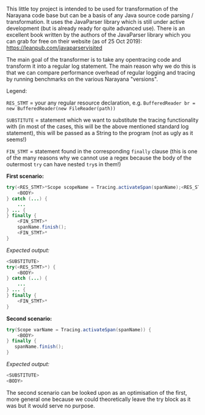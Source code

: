 This little toy project is intended to be used for transformation of the Narayana code base but can be a basis of
any Java source code parsing / transformation. It uses the JavaParser library which is still under active development
(but is already ready for quite advanced use). There is an excellent book written by the authors of the JavaParser library
which you can grab for free on their website (as of 25 Oct 2019): https://leanpub.com/javaparservisited

The main goal of the transformer is to take any opentracing code and transform it into a regular log statement. The main
reason why we do this is that we can compare performance overhead of regular logging and tracing by running benchmarks
on the various Narayana "versions".

Legend:

`RES_STMT` = your any regular resource declaration, e.g. `BufferedReader br = new BufferedReader(new FileReader(path))`

`SUBSTITUTE` = statement which we want to substitute the tracing functionality with (in most of the cases, this will
             be the above mentioned standard log statement), this will be passed as a String to the program
             (not as ugly as it seems!)

`FIN_STMT` = statement found in the corresponding `finally` clause (this is one of the many reasons why we cannot use
           a regex because the body of the outermost `try` can have nested `try`s in them!)

__First scenario:__
``` java
try(<RES_STMT>*Scope scopeName = Tracing.activateSpan(spanName);<RES_STMT>*) {
    <BODY>
} catch (...) {
    ...
} ... {
} finally {
    <FIN_STMT>*
    spanName.finish();
    <FIN_STMT>*
}
```
*Expected output:*

``` java
<SUBSTITUTE>
try(<RES_STMT>*) {
    <BODY>
} catch (...) {
    ...
} ... {
} finally {
    <FIN_STMT>*
}
```

__Second scenario:__
``` java
try(Scope varName = Tracing.activateSpan(spanName)) {
    <BODY>
} finally {
   spanName.finish();
}
```

*Expected output:*
``` java
<SUBSTITUTE>
<BODY>
```

The second scenario can be looked upon as an optimisation of the first, more general one because we could theoretically leave the try block as it was but it would serve no purpose.
